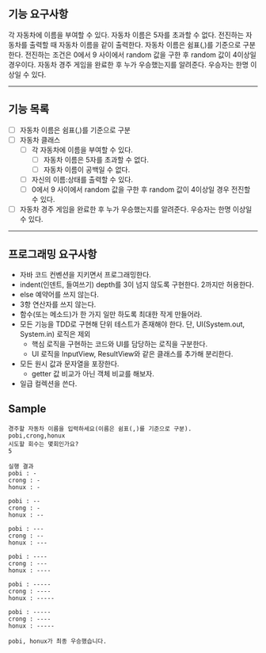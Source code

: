 ## 기능 요구사항

각 자동차에 이름을 부여할 수 있다. 자동차 이름은 5자를 초과할 수 없다.
전진하는 자동차를 출력할 때 자동차 이름을 같이 출력한다.
자동차 이름은 쉼표(,)를 기준으로 구분한다.
전진하는 조건은 0에서 9 사이에서 random 값을 구한 후 random 값이 4이상일 경우이다.
자동차 경주 게임을 완료한 후 누가 우승했는지를 알려준다. 우승자는 한명 이상일 수 있다.

---

## 기능 목록

- [ ] 자동차 이름은 쉼표(,)를 기준으로 구분
- [ ] 자동차 클래스
  - [ ] 각 자동차에 이름을 부여할 수 있다.
    - [ ] 자동차 이름은 5자를 초과할 수 없다.
    - [ ] 자동차 이름이 공백일 수 없다.
  - [ ] 자신의 이름:상태를 출력할 수 있다.
  - [ ] 0에서 9 사이에서 random 값을 구한 후 random 값이 4이상일 경우 전진할 수 있다.
- [ ] 자동차 경주 게임을 완료한 후 누가 우승했는지를 알려준다. 우승자는 한명 이상일 수 있다.

---

## 프로그래밍 요구사항

- 자바 코드 컨벤션을 지키면서 프로그래밍한다.
- indent(인덴트, 들여쓰기) depth를 3이 넘지 않도록 구현한다. 2까지만 허용한다.
- else 예약어를 쓰지 않는다.
- 3항 연산자를 쓰지 않는다. 
- 함수(또는 메소드)가 한 가지 일만 하도록 최대한 작게 만들어라. 
- 모든 기능을 TDD로 구현해 단위 테스트가 존재해야 한다. 단, UI(System.out, System.in) 로직은 제외 
  - 핵심 로직을 구현하는 코드와 UI를 담당하는 로직을 구분한다.
  - UI 로직을 InputView, ResultView와 같은 클래스를 추가해 분리한다.
- 모든 원시 값과 문자열을 포장한다.
  - getter 값 비교가 아닌 객체 비교를 해보자.
- 일급 컬렉션을 쓴다.

## Sample

```text
경주할 자동차 이름을 입력하세요(이름은 쉼표(,)를 기준으로 구분).
pobi,crong,honux
시도할 회수는 몇회인가요?
5

실행 결과
pobi : -
crong : -
honux : -

pobi : --
crong : -
honux : --

pobi : ---
crong : --
honux : ---

pobi : ----
crong : ---
honux : ----

pobi : -----
crong : ----
honux : -----

pobi : -----
crong : ----
honux : -----

pobi, honux가 최종 우승했습니다.
```